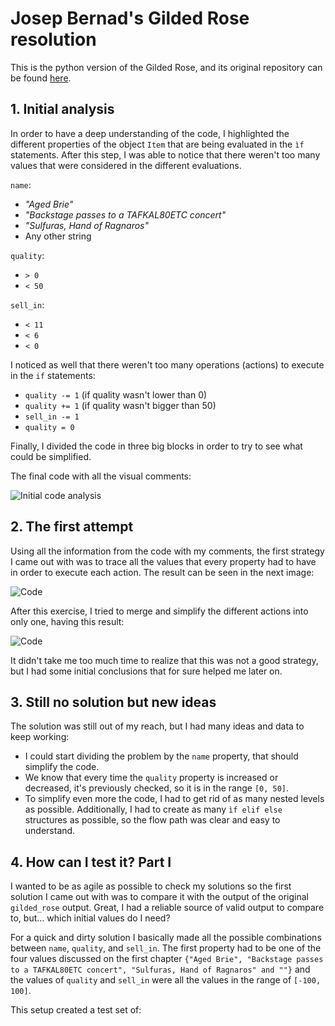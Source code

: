 # Josep Bernad's Gilded Rose resolution

This is the python version of the Gilded Rose, and its original repository can be found [here](https://github.com/emilybache/GildedRose-Refactoring-Kata).

## 1. Initial analysis

In order to have a deep understanding of the code, I highlighted the different properties of the object ``Item`` that are being evaluated in the `ìf` statements. After this step, I was able to notice that there weren't too many values that were considered in the different evaluations.

```name```:
- _"Aged Brie"_
- _"Backstage passes to a TAFKAL80ETC concert"_
- _"Sulfuras, Hand of Ragnaros"_
- Any other string

```quality```:
- ```> 0```
- ```< 50```

```sell_in```:
- ```< 11```
- ```< 6```
- ```< 0```

I noticed as well that there weren't too many operations (actions) to execute in the ```if``` statements:
- ```quality -= 1``` (if quality wasn't lower than 0)
- ```quality += 1``` (if quality wasn't bigger than 50)
- ```sell_in -= 1```
- ```quality = 0```


Finally, I divided the code in three big blocks in order to try to see what could be simplified. 

The final code with all the visual comments:

![Initial code analysis](./img/InitialCode.png)

## 2. The first attempt

Using all the information from the code with my comments, the first strategy I came out with was to trace all the values that every property had to have in order to execute each action.
The result can be seen in the next image:

![Code ](./img/FirstAttempt-1.png)

After this exercise, I tried to merge and simplify the different actions into only one, having this result:

![Code ](./img/FirstAttempt-2.png)

It didn't take me too much time to realize that this was not a good strategy, but I had some initial conclusions that for sure helped me later on.

## 3. Still no solution but new ideas

The solution was still out of my reach, but I had many ideas and data to keep working:
- I could start dividing the problem by the ```name``` property, that should simplify the code.
- We know that every time the ```quality``` property is increased or decreased, it's previously checked, so it is in the range ```[0, 50]```.
- To simplify even more the code, I had to get rid of as many nested levels as possible. Additionally, I had to create as many ```ìf elif else``` structures as possible, so the flow path was clear and easy to understand.

## 4. How can I test it? Part I

I wanted to be as agile as possible to check my solutions so the first solution I came out with was to compare it with the output of the original ```gilded_rose``` output.
Great, I had a reliable source of valid output to compare to, but... which initial values do I need?

For a quick and dirty solution I basically made all the possible combinations between ```name```, ```quality```, and ```sell_in```.
The first property had to be one of the four values discussed on the first chapter ```{"Aged Brie", "Backstage passes to a TAFKAL80ETC concert", "Sulfuras, Hand of Ragnaros" and ""}``` and the values of ```quality``` and ```sell_in``` were all the values in the range of ```[-100, 100]```.

This setup created a test set of:

$$$$